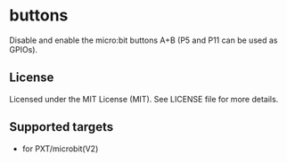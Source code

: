 # buttons

Disable and enable the micro:bit buttons A+B (P5 and P11 can be used as GPIOs). 

## License

Licensed under the MIT License (MIT). See LICENSE file for more details.

## Supported targets

- for PXT/microbit(V2)
